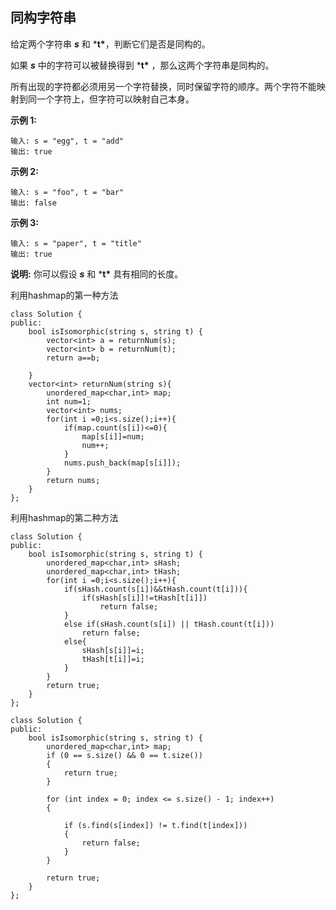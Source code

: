 ## 同构字符串

给定两个字符串 ***s*** 和 ***t\***，判断它们是否是同构的。

如果 ***s*** 中的字符可以被替换得到 ***t\*** ，那么这两个字符串是同构的。

所有出现的字符都必须用另一个字符替换，同时保留字符的顺序。两个字符不能映射到同一个字符上，但字符可以映射自己本身。

**示例 1:**

```
输入: s = "egg", t = "add"
输出: true
```

**示例 2:**

```
输入: s = "foo", t = "bar"
输出: false
```

**示例 3:**

```
输入: s = "paper", t = "title"
输出: true
```

**说明:**
你可以假设 ***s*** 和 ***t\*** 具有相同的长度。

利用hashmap的第一种方法

```
class Solution {
public:
    bool isIsomorphic(string s, string t) {
        vector<int> a = returnNum(s);
        vector<int> b = returnNum(t);
        return a==b;
        
    }
    vector<int> returnNum(string s){
        unordered_map<char,int> map;
        int num=1;
        vector<int> nums;
        for(int i =0;i<s.size();i++){
            if(map.count(s[i])<=0){
                map[s[i]]=num;
                num++;
            }
            nums.push_back(map[s[i]]);
        }
        return nums;
    }
};
```

利用hashmap的第二种方法

```
class Solution {
public:
    bool isIsomorphic(string s, string t) {
        unordered_map<char,int> sHash;
        unordered_map<char,int> tHash;
        for(int i =0;i<s.size();i++){
            if(sHash.count(s[i])&&tHash.count(t[i])){
                if(sHash[s[i]]!=tHash[t[i]])
                    return false;
            }
            else if(sHash.count(s[i]) || tHash.count(t[i]))
                return false;
            else{
                sHash[s[i]]=i;
                tHash[t[i]]=i;
            }
        }
        return true;
    }
};
```

```
class Solution {
public:
    bool isIsomorphic(string s, string t) {
        unordered_map<char,int> map;
        if (0 == s.size() && 0 == t.size())
        {
            return true;
        }

        for (int index = 0; index <= s.size() - 1; index++)
        {
            
            if (s.find(s[index]) != t.find(t[index]))
            {
                return false;
            }
        }

        return true;
    }
};
```


